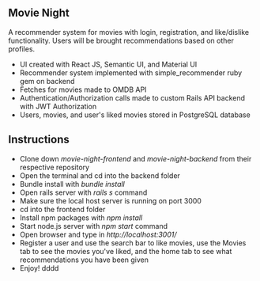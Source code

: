 ## Movie Night 

A recommender system for movies with login, registration, and like/dislike functionality. Users will be brought recommendations based on other profiles. 

- UI created with React JS, Semantic UI, and Material UI
- Recommender system implemented with simple_recommender ruby gem on backend
- Fetches for movies made to OMDB API 
- Authentication/Authorization calls made to custom Rails API backend with JWT Authorization
- Users, movies, and user's liked movies stored in PostgreSQL database 

## Instructions

- Clone down *movie-night-frontend* and *movie-night-backend* from their respective repository
- Open the terminal and cd into the backend folder
- Bundle install with *bundle install*
- Open rails server with *rails s* command
- Make sure the local host server is running on port 3000
- cd into the frontend folder
- Install npm packages with *npm install*
- Start node.js server with *npm start* command
- Open browser and type in *http://localhost:3001/*
- Register a user and use the search bar to like movies, use the Movies tab to see the movies you've liked, and the home tab to see what recommendations you have been given
- Enjoy!
dddd
